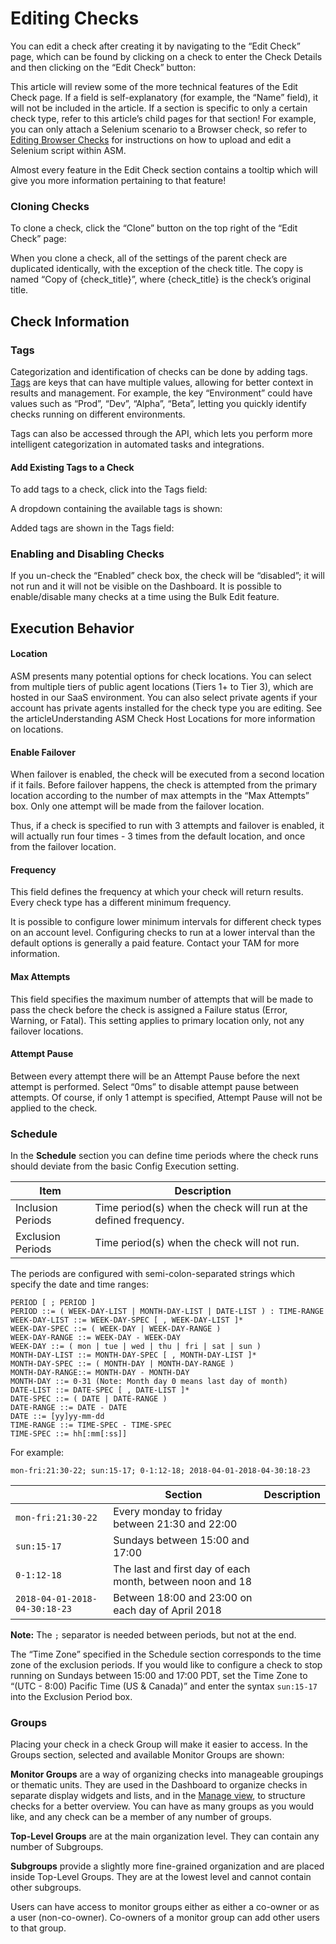 # Editing Checks

You can edit a check after creating it by navigating to the “Edit Check” page, which can be found by clicking on a check to enter the Check Details and then clicking on the “Edit Check” button:



This article will review some of the more technical features of the Edit Check page. If a field is self-explanatory (for example, the “Name” field), it will not be included in the article. If a section is specific to only a certain check type, refer to this article’s child pages for that section! For example, you can only attach a Selenium scenario to a Browser check, so refer to [Editing Browser Checks](broken-reference) for instructions on how to upload and edit a Selenium script within ASM.

Almost every feature in the Edit Check section contains a tooltip which will give you more information pertaining to that feature!

### Cloning Checks <a href="#editingchecks-cloningchecks" id="editingchecks-cloningchecks"></a>

To clone a check, click the “Clone” button on the top right of the “Edit Check” page:



When you clone a check, all of the settings of the parent check are duplicated identically, with the exception of the check title. The copy is named “Copy of {check\_title}”, where {check\_title} is the check’s original title.

## Check Information <a href="#editingchecks-checkinformation" id="editingchecks-checkinformation"></a>

### Tags <a href="#editingchecks-tags" id="editingchecks-tags"></a>

Categorization and identification of checks can be done by adding tags. [Tags](broken-reference) are keys that can have multiple values, allowing for better context in results and management. For example, the key “Environment” could have values such as “Prod”, “Dev”, “Alpha”, “Beta”, letting you quickly identify checks running on different environments.

Tags can also be accessed through the API, which lets you perform more intelligent categorization in automated tasks and integrations.

#### Add Existing Tags to a Check <a href="#editingchecks-addexistingtagstoacheck" id="editingchecks-addexistingtagstoacheck"></a>

To add tags to a check, click into the Tags field:



A dropdown containing the available tags is shown:



Added tags are shown in the Tags field:



### Enabling and Disabling Checks <a href="#editingchecks-enablinganddisablingchecks" id="editingchecks-enablinganddisablingchecks"></a>

If you un-check the “Enabled” check box, the check will be “disabled”; it will not run and it will not be visible on the Dashboard. It is possible to enable/disable many checks at a time using the Bulk Edit feature.



## Execution Behavior <a href="#editingchecks-executionbehavior" id="editingchecks-executionbehavior"></a>



#### Location <a href="#editingchecks-location" id="editingchecks-location"></a>

ASM presents many potential options for check locations. You can select from multiple tiers of public agent locations (Tiers 1+ to Tier 3), which are hosted in our SaaS environment. You can also select private agents if your account has private agents installed for the check type you are editing. See the articleUnderstanding ASM Check Host Locations for more information on locations.

#### Enable Failover <a href="#editingchecks-enablefailover" id="editingchecks-enablefailover"></a>

When failover is enabled, the check will be executed from a second location if it fails. Before failover happens, the check is attempted from the primary location according to the number of max attempts in the “Max Attempts” box. Only one attempt will be made from the failover location.

Thus, if a check is specified to run with 3 attempts and failover is enabled, it will actually run four times - 3 times from the default location, and once from the failover location.

#### Frequency <a href="#editingchecks-frequency" id="editingchecks-frequency"></a>

This field defines the frequency at which your check will return results. Every check type has a different minimum frequency.

It is possible to configure lower minimum intervals for different check types on an account level. Configuring checks to run at a lower interval than the default options is generally a paid feature. Contact your TAM for more information.

#### Max Attempts <a href="#editingchecks-maxattempts" id="editingchecks-maxattempts"></a>

This field specifies the maximum number of attempts that will be made to pass the check before the check is assigned a Failure status (Error, Warning, or Fatal). This setting applies to primary location only, not any failover locations.

#### Attempt Pause <a href="#editingchecks-attemptpause" id="editingchecks-attemptpause"></a>

Between every attempt there will be an Attempt Pause before the next attempt is performed. Select “0ms” to disable attempt pause between attempts. Of course, if only 1 attempt is specified, Attempt Pause will not be applied to the check.

### Schedule <a href="#editingchecks-schedule" id="editingchecks-schedule"></a>

In the **Schedule** section you can define time periods where the check runs should deviate from the basic Config Execution setting.



| Item              | Description                                                      |   |
| ----------------- | ---------------------------------------------------------------- | - |
| Inclusion Periods | Time period(s) when the check will run at the defined frequency. |   |
| Exclusion Periods | Time period(s) when the check will not run.                      |   |

The periods are configured with semi-colon-separated strings which specify the date and time ranges:

```
PERIOD [ ; PERIOD ]
PERIOD ::= ( WEEK-DAY-LIST | MONTH-DAY-LIST | DATE-LIST ) : TIME-RANGE
WEEK-DAY-LIST ::= WEEK-DAY-SPEC [ , WEEK-DAY-LIST ]*
WEEK-DAY-SPEC ::= ( WEEK-DAY | WEEK-DAY-RANGE )
WEEK-DAY-RANGE ::= WEEK-DAY - WEEK-DAY
WEEK-DAY ::= ( mon | tue | wed | thu | fri | sat | sun )
MONTH-DAY-LIST ::= MONTH-DAY-SPEC [ , MONTH-DAY-LIST ]*
MONTH-DAY-SPEC ::= ( MONTH-DAY | MONTH-DAY-RANGE )
MONTH-DAY-RANGE::= MONTH-DAY - MONTH-DAY
MONTH-DAY ::= 0-31 (Note: Month day 0 means last day of month)
DATE-LIST ::= DATE-SPEC [ , DATE-LIST ]*
DATE-SPEC ::= ( DATE | DATE-RANGE )
DATE-RANGE ::= DATE - DATE
DATE ::= [yy]yy-mm-dd
TIME-RANGE ::= TIME-SPEC - TIME-SPEC
TIME-SPEC ::= hh[:mm[:ss]]
```

For example:

```
mon-fri:21:30-22; sun:15-17; 0-1:12-18; 2018-04-01-2018-04-30:18-23
```

|                                | Section                                                    | Description |
| ------------------------------ | ---------------------------------------------------------- | ----------- |
|  `mon-fri:21:30-22`            |  Every monday to friday between 21:30 and 22:00            |             |
|  `sun:15-17`                   | Sundays between 15:00 and 17:00                            |             |
|  `0-1:12-18`                   |  The last and first day of each month, between noon and 18 |             |
|  `2018-04-01-2018-04-30:18-23` |  Between 18:00 and 23:00 on each day of April 2018         |             |

**Note:** The `;` separator is needed between periods, but not at the end.

The “Time Zone” specified in the Schedule section corresponds to the time zone of the exclusion periods. If you would like to configure a check to stop running on Sundays between 15:00 and 17:00 PDT, set the Time Zone to “(UTC - 8:00) Pacific Time (US & Canada)” and enter the syntax `sun:15-17` into the Exclusion Period box.

### Groups <a href="#editingchecks-groups" id="editingchecks-groups"></a>

Placing your check in a check Group will make it easier to access. In the Groups section, selected and available Monitor Groups are shown:



**Monitor Groups** are a way of organizing checks into manageable groupings or thematic units. They are used in the Dashboard to organize checks in separate display widgets and lists, and in the [Manage view](https://apica-kb.atlassian.net/wiki/spaces/ASMDOCS/pages/2159149140/Manage+Checks#Managing-Monitor-Groups), to structure checks for a better overview. You can have as many groups as you would like, and any check can be a member of any number of groups.

**Top-Level Groups** are at the main organization level. They can contain any number of Subgroups.

**Subgroups** provide a slightly more fine-grained organization and are placed inside Top-Level Groups. They are at the lowest level and cannot contain other subgroups.

Users can have access to monitor groups either as either a co-owner or as a user (non-co-owner). Co-owners of a monitor group can add other users to that group.
